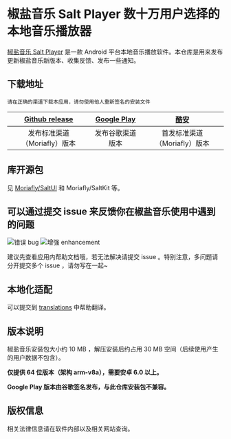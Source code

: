 # 椒盐音乐 Salt Player 数十万用户选择的本地音乐播放器

[椒盐音乐 Salt Player](https://sakawish.github.io/apps/salt-player/) 是一款 Android 平台本地音乐播放软件。本仓库是用来发布更新椒盐音乐新版本、收集反馈、发布一些通知。

## 下载地址

`请在正确的渠道下载本应用，请勿使用他人重新签名的安装文件`

|  [Github release](https://github.com/Moriafly/SaltPlayerSource/releases)   | [Google Play](https://play.google.com/store/apps/details?id=com.salt.music)  | [酷安](https://www.coolapk.com/apk/284064) |
|:--:|:--:|:--:|
| 发布标准渠道（Moriafly）版本 | 发布谷歌渠道版本 | 首发标准渠道（Moriafly）版本 |

## 库开源包

见 [Moriafly/SaltUI](https://github.com/Moriafly/SaltUI) 和 Moriafly/SaltKit 等。

## 可以通过提交 issue 来反馈你在椒盐音乐使用中遇到的问题

![错误 bug](https://img.shields.io/github/issues/Moriafly/SaltPlayerSource/错误%20bug?color=d73a4a&label=错误%20bug) ![增强 enhancement](https://img.shields.io/github/issues/Moriafly/SaltPlayerSource/增强%20enhancement?color=a2eeef&label=增强%20enhancement)

建议先查看应用内帮助文档哦，若无法解决请提交 issue 。特别注意，多问题请分开提交多个 issue ，请勿写在一起~

## 本地化适配

可以提交到 [translations](https://github.com/Moriafly/SaltPlayerSource/tree/main/translations) 中帮助翻译。

## 版本说明

椒盐音乐安装包大小约 10 MB ，解压安装后约占用 30 MB 空间（后续使用产生的用户数据不包含）。

**仅提供 64 位版本（架构 arm-v8a），需要安卓 6.0 以上。**

**Google Play 版本由谷歌签名发布，与此仓库安装包不兼容。**

## 版权信息

相关法律信息请在软件内部以及相关网站查询。
